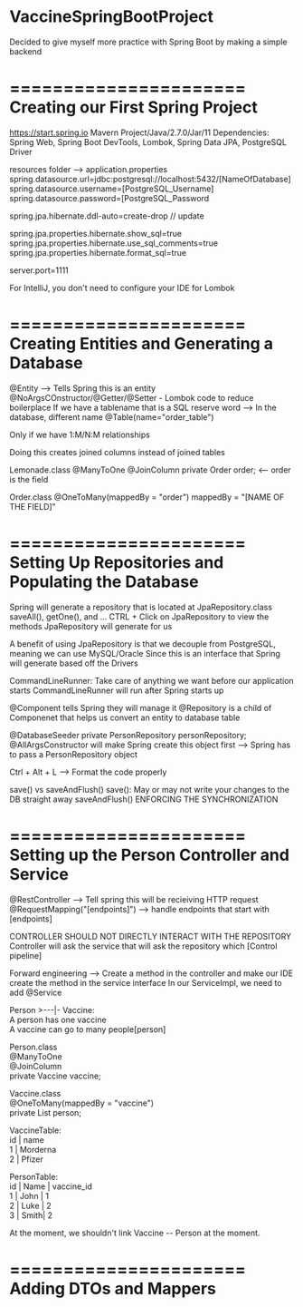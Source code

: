 # VaccineSpringBootProject
Decided to give myself more practice with Spring Boot by making a simple backend

======================
Creating our First Spring Project
======================
https://start.spring.io
Mavern Project/Java/2.7.0/Jar/11
Dependencies: Spring Web, Spring Boot DevTools, Lombok, Spring Data JPA, PostgreSQL Driver

resources folder --> application.properties
spring.datasource.url=jdbc:postgresql://localhost:5432/[NameOfDatabase]
spring.datasource.username=[PostgreSQL_Username]
spring.datasource.password=[PostgreSQL_Password

spring.jpa.hibernate.ddl-auto=create-drop // update

spring.jpa.properties.hibernate.show_sql=true
spring.jpa.properties.hibernate.use_sql_comments=true
spring.jpa.properties.hibernate.format_sql=true

server.port=1111

For IntelliJ, you don't need to configure your IDE for Lombok


======================
Creating Entities and Generating a Database
======================

@Entity --> Tells Spring this is an entity 
@NoArgsCOnstructor/@Getter/@Setter - Lombok code to reduce boilerplace
If we have a tablename that is a SQL reserve word --> In the database, different name
@Table(name="order_table")

Only if we have 1:M/N:M relationships

Doing this creates joined columns instead of joined tables

Lemonade.class
@ManyToOne
@JoinColumn
private Order order; <-- order is the field

Order.class
@OneToMany(mappedBy = "order")
mappedBy = "[NAME OF THE FIELD]"

======================
Setting Up Repositories and Populating the Database
======================
Spring will generate a repository that is located at JpaRepository.class
    saveAll(), getOne(), and ...
    CTRL + Click on JpaRepository to view the methods JpaRepository will generate for us
    
A benefit of using JpaRepository is that we decouple from PostgreSQL, meaning we can use MySQL/Oracle
Since this is an interface that Spring will generate based off the Drivers

CommandLineRunner: Take care of anything we want before our application starts
CommandLineRunner will run after Spring starts up

@Component tells Spring they will manage it
@Repository is a child of Componenet that helps us convert an entity to database table

@DatabaseSeeder
private PersonRepository personRepository;
@AllArgsConstructor will make Spring create this object first --> Spring has to pass a PersonRepository object

Ctrl + Alt + L --> Format the code properly

save() vs saveAndFlush()
    save(): May or may not write your changes to the DB straight away
    saveAndFlush() ENFORCING THE SYNCHRONIZATION


======================
Setting up the Person Controller and Service
======================

@RestController --> Tell spring this will be recieiving HTTP request
@RequestMapping("[endpoints]") --> handle endpoints that start with [endpoints]

CONTROLLER SHOULD NOT DIRECTLY INTERACT WITH THE REPOSITORY
Controller will ask the service that will ask the repository which [Control pipeline]

Forward engineering --> Create a method in the controller and make our IDE create the method in the service interface
In our ServiceImpl, we need to add @Service

Person >---|- Vaccine:  
A person has one vaccine  
A vaccine can go to many people[person]

Person.class  
@ManyToOne  
@JoinColumn  
private Vaccine vaccine;  

Vaccine.class  
@OneToMany(mappedBy = "vaccine")  
private List<Person> person;  

VaccineTable:  
id | name  
1  | Morderna  
2  | Pfizer  

PersonTable:  
id | Name | vaccine_id  
1  | John | 1  
2  | Luke | 2  
3  | Smith| 2  

At the moment, we shouldn't link Vaccine -- Person at the moment.

======================
Adding DTOs and Mappers
======================